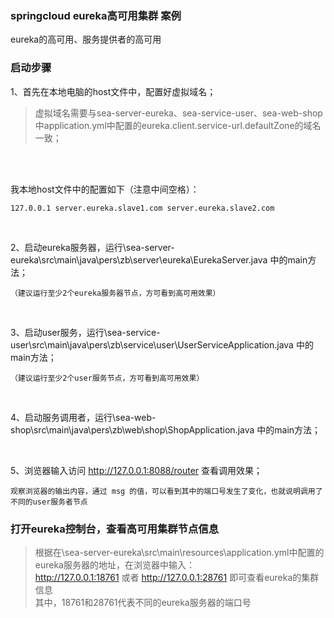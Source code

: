 ### springcloud eureka高可用集群 案例
eureka的高可用、服务提供者的高可用

### 启动步骤
1、首先在本地电脑的host文件中，配置好虚拟域名；
> 虚拟域名需要与sea-server-eureka、sea-service-user、sea-web-shop中application.yml中配置的eureka.client.service-url.defaultZone的域名一致；
<br/>
<br/>

我本地host文件中的配置如下（注意中间空格）：
```
127.0.0.1 server.eureka.slave1.com server.eureka.slave2.com
```
<br/>

2、启动eureka服务器，运行\sea-server-eureka\src\main\java\pers\zb\server\eureka\EurekaServer.java 中的main方法；
```
（建议运行至少2个eureka服务器节点，方可看到高可用效果）
```
<br/>

3、启动user服务，运行\sea-service-user\src\main\java\pers\zb\service\user\UserServiceApplication.java 中的main方法；
```
（建议运行至少2个user服务节点，方可看到高可用效果）
```
<br/>

4、启动服务调用者，运行\sea-web-shop\src\main\java\pers\zb\web\shop\ShopApplication.java 中的main方法；

<br/>

5、浏览器输入访问 http://127.0.0.1:8088/router 查看调用效果；
```
观察浏览器的输出内容，通过 msg 的值，可以看到其中的端口号发生了变化，也就说明调用了不同的user服务者节点
```

### 打开eureka控制台，查看高可用集群节点信息
> 根据在\sea-server-eureka\src\main\resources\application.yml中配置的eureka服务器的地址，在浏览器中输入：
<br/> http://127.0.0.1:18761 或者 http://127.0.0.1:28761 即可查看eureka的集群信息
<br/> 其中，18761和28761代表不同的eureka服务器的端口号


